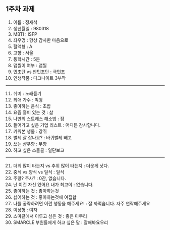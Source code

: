 ## 1주차 과제


1. 이름 : 정재석
2. 생년월일 : 980318
3. MBTI : ISFP
4. 좌우명 : 항상 감사한 마음으로
5. 혈액형 : A
6. 고향 : 서울
7. 통학시간 : 5분
8. 맵찔이 여부 : 맵찔
9. 민초단 vs 반민초단 : 극민초
10. 인생작품 : 다크나이트 3부작
---
11. 취미 : 노래듣기
12. 최애 가수 : 빅뱅
13. 좋아하는 음식 : 초밥
14. 요즘 흥미 있는 것 : 삶
15. 나만의 스트레스 해소법 : 잠 
16. 들어가고 싶은 기업 리스트 : 어디든 감사합니다.
17. 키워본 생물 : 강쥐
18. 벌레 잘 잡나요? : 바퀴벌레 빼고
19. 쓰는 샴푸향 : 무향
20. 하고 싶은 스몰클 : 일단보고
***
21. 더위 많이 타는지 vs 추위 많이 타는지 : 더운게 낫다.
22. 중식 vs 양식 vs 일식 : 일식
23. 주량? 주사? : 0잔, 없습니다.
24. 난 이건 자신 있어요 내가 최고야 : 없습니다.
25. 좋아하는 것 : 좋아하는것
26. 싫어하는 것 : 좋아하는것에 여집합
27. 나를 공략하려면 이런 행동을 해주세요! : 잘 까먹습니다. 자주 연락해주세요
28. 이상형 : 여자
29. 스마클에서 이루고 싶은 것 : 좋은 마무리
30. SMARCLE 부원들에게 하고 싶은 말 : 잘해봐요우리
